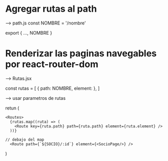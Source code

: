 # Agregar rutas al path 
--> path.js
const NOMBRE = '/nombre'

export { ..., NOMBRE }

# Renderizar las paginas navegables por react-router-dom
--> Rutas.jsx

const rutas = [
    { path: NOMBRE, element: <ComponentePage/> },
]

--> usar parametros de rutas

retun (

    <Routes>
      {rutas.map((ruta) => (
        <Route key={ruta.path} path={ruta.path} element={ruta.element} />
      ))}
    
    // debajo del map
      <Route path={`${SOCIO}/:id`} element={<SocioPage/>} />
)